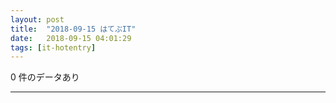 ```yaml
---
layout: post
title:  "2018-09-15 はてぶIT"
date:   2018-09-15 04:01:29
tags: [it-hotentry]
---
```

0 件のデータあり

<hr>
